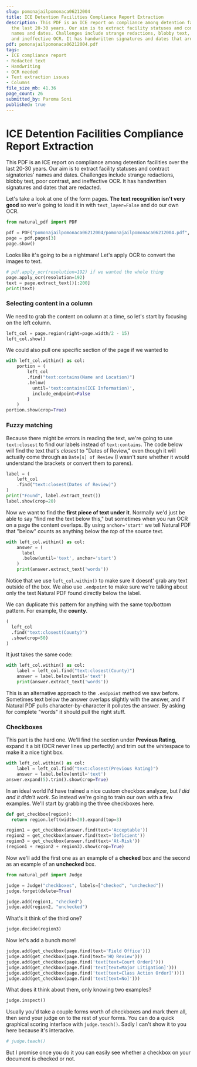 ```yaml
---
slug: pomonajailpomonaca06212004
title: ICE Detention Facilities Compliance Report Extraction
description: This PDF is an ICE report on compliance among detention facilities over
  the last 20-30 years. Our aim is to extract facility statuses and contract signatories'
  names and dates. Challenges include strange redactions, blobby text, poor contrast,
  and ineffective OCR. It has handwritten signatures and dates that are redacted.
pdf: pomonajailpomonaca06212004.pdf
tags:
- ICE compliance report
- Redacted text
- Handwriting
- OCR needed
- Text extraction issues
- Columns
file_size_mb: 41.36
page_count: 26
submitted_by: Paroma Soni
published: true
---
```

# ICE Detention Facilities Compliance Report Extraction

This PDF is an ICE report on compliance among detention facilities over the last 20-30 years. Our aim is to extract facility statuses and contract signatories' names and dates. Challenges include strange redactions, blobby text, poor contrast, and ineffective OCR. It has handwritten signatures and dates that are redacted.

Let's take a look at one of the form pages. **The text recognition isn't very good** so wer'e going to load it in with `text_layer=False` and do our own OCR.

```python
from natural_pdf import PDF

pdf = PDF("pomonajailpomonaca06212004/pomonajailpomonaca06212004.pdf", text_layer=False)
page = pdf.pages[3]
page.show()
```

Looks like it's going to be a nightmare! Let's apply OCR to convert the images to text.

```python
# pdf.apply_ocr(resolution=192) if we wanted the whole thing
page.apply_ocr(resolution=192)
text = page.extract_text()[:200]
print(text)
```

### Selecting content in a column

We need to grab the content on column at a time, so let's start by focusing on the left column.

```python
left_col = page.region(right=page.width/2 - 15)
left_col.show()
```

We could also pull one specific section of the page if we wanted to

```python
with left_col.within() as col:
    portion = (
        left_col
        .find("text:contains(Name and Location)")
        .below(
          until='text:contains(ICE Information)',
          include_endpoint=False
        )
    )
portion.show(crop=True)
```

### Fuzzy matching

Because there might be errors in reading the text, we're going to use `text:closest` to find our labels instead of `text:contains`. The code below will find the text that's *closest* to "Dates of Review," even though it will actually come through as `Date[s] of Review` (I wasn't sure whether it would understand the brackets or convert them to parens).

```python
label = (
    left_col
    .find("text:closest(Dates of Review)")
)
print("Found", label.extract_text())
label.show(crop=20)
```

Now we want to find the **first piece of text under it**. Normally we'd just be able to say "find me the text below this," but sometimes when you run OCR on a page the content overlaps. By using `anchor='start'` we tell Natural PDF that "below" counts as anything below the *top* of the source text.

```python
with left_col.within() as col:
    answer = (
      label
      .below(until='text', anchor='start')
    )
    print(answer.extract_text('words'))
```

Notice that we use `left_col.within()` to make sure it doesnt' grab any text outside of the box. We also use `.endpoint` to make sure we're talking about only the text Natural PDF found directly below the label.

We can duplicate this pattern for anything with the same top/bottom pattern. For example, the **county**.

```python
(
  left_col
  .find("text:closest(County)")
  .show(crop=50)
)
```

It just takes the same code:

```python
with left_col.within() as col:
    label = left_col.find("text:closest(County)")
    answer = label.below(until='text')
    print(answer.extract_text('words'))
```

This is an alternative approach to the `.endpoint` method we saw before. Sometimes text below the answer overlaps slightly with the answer, and if Natural PDF pulls character-by-character it pollutes the answer. By asking for complete "words" it should pull the right stuff.

### Checkboxes

This part is the hard one. We'll find the section under **Previous Rating**, expand it a bit (OCR never lines up perfectly) and trim out the whitespace to make it a nice tight box.

```python
with left_col.within() as col:
    label = left_col.find("text:closest(Previous Rating)")
    answer = label.below(until='text')
answer.expand(5).trim().show(crop=True)
```

In an ideal world I'd have trained a nice custom checkbox analyzer, but *I did and it didn't work*. So instead we're going to train our own with a few examples. We'll start by grabbing the three checkboxes here.

```python
def get_checkbox(region):
  return region.left(width=20).expand(top=3)

region1 = get_checkbox(answer.find(text='Acceptable'))
region2 = get_checkbox(answer.find(text='Deficient'))
region3 = get_checkbox(answer.find(text='At-Risk'))
(region1 + region2 + region3).show(crop=True)
```

Now we'll add the first one as an example of a **checked** box and the second as an example of an **unchecked** box.

```python
from natural_pdf import Judge

judge = Judge("checkboxes", labels=["checked", "unchecked"])
judge.forget(delete=True)

judge.add(region1, "checked")
judge.add(region2, "unchecked")
```

What's it think of the third one?

```python
judge.decide(region3)
```

Now let's add a bunch more!

```python
judge.add(get_checkbox(page.find(text='Field Office')))
judge.add(get_checkbox(page.find(text='HQ Review')))
judge.add(get_checkbox(page.find('text[text=Court Order]')))
judge.add(get_checkbox(page.find('text[text=Major Litigation]')))
judge.add(get_checkbox(page.find('text[text=Class Action Order]'))))
judge.add(get_checkbox(page.find('text[text=No]')))
```

What does it think about them, only knowing two examples?

```python
judge.inspect()
```

Usually you'd take a couple forms worth of checkboxes and mark them all, then send your judge on to the rest of your forms. You can do a quick graphical scoring interface with `judge.teach()`. Sadly I can't show it to you here because it's interacive.

```python
# judge.teach()
```

But I promise once you do it you can easily see whether a checkbox on your document is checked or not.